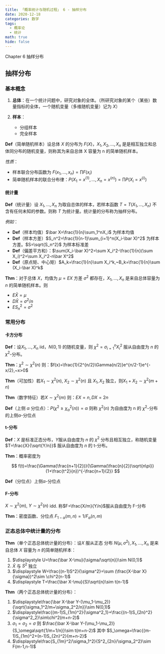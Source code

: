 ```yaml
---
title: 「概率统计与随机过程」 6 - 抽样分布
date: 2020-12-18
categories: 数学
tags:
  - 概率论
  - 统计
math: true
hide: false
---
```


Chapter 6 抽样分布

<!-- more -->

## 抽样分布

### 基本概念

1. **总体**：在一个统计问题中，研究对象的全体。（所研究对象的某个（某些）数量指标的全体，一个随机变量（多维随机变量）记为 $X$）

2. **样本**：
   - 分组样本
   - 完全样本

**Def**（简单随机样本）设总体 $X$ 的分布为 $F(X)$，$X_1, X_2,...,X_n$ 是是相互独立和总体同分布的随机变量，则称其为来自总体 X 容量为 n 的简单随机样本。

*性质*：

- 样本联合分布函数为 $F(x_1,\dots,x_n)=\prod F(x_i)$
- 简单随机样本的联合分布律：$P(X_1=x^{(1)}, \dots, X_n=x^{(n)})=\prod P(X_i=x^{(i)})$

#### 统计量

**Def**（统计量）设 $X_1, \dots, X_n$ 为取自总体的样本，若样本函数 $T=T(X_1, \dots, X_n)$ 不含有任何未知的参数。则称 $T$ 为统计量。统计量的分布称为抽样分布。

*例如*：

- **Def**（样本均值）$\bar X=\frac{1}{n}\sum_1^nX_i$ 为样本均值
- **Def**（样本方差）$S_n^2=\frac{1}{n-1}\sum_{i=1}^n(X_i-\bar X)^2$ 为样本方差。$S=\sqrt{S_n^2}$ 为样本标准差
- **Def**（偏差平方和）：$\sum(X_i-\bar X)^2=\sum X_i^2-\frac{1}{n}(\sum X_i)^2=\sum X_i^2-n\bar X^2$
- **Def**（原点矩、中心矩）$A_k=\frac{1}{n}\sum X_i^k,~B_k=\frac{1}{n}\sum (X_i-\bar X)^k$

**Thm**：对于总体 $X$，均值为 $\mu=EX$ 方差 $\sigma^2$ 都存在，$X_1,\dots,X_n$ 是来自总体容量为 $n$ 的简单随机样本。则
 - $E\bar X=\mu$
 - $D\bar X=\sigma^2/n$
 - $ES_n^2=\sigma^2$


### 常用分布

#### 卡方分布

**Def**：设$X_1,\dots,X_n$ iid，$N(0,1)$ 的随机变量，则 $\chi^2=\sigma_{i=1}^nX_i^2$ 服从自由度为 $n$ 的 $\chi^2$-分布。

**Thm**：$\chi^2\sim \chi^2(n)$ 则：$f(x)=\frac{1}{2^{n/2}\Gamma(n/2)}e^{n/2-1}e^{-x/2},~x>0$

**Thm**（可加性）若$X_1\sim \chi^2(n),~X_2\sim \chi^2(n)$ 且 $X_1,X_2$ 独立，则$X_1+X_2\sim\chi^2(m+n)$ 

**Thm**（数字特征）若$X\sim \chi^2(m)$ 则：$EX=n,DX=2n$

**Def**（上侧 $\alpha$ 分位点）：$P(\chi^2\ge\chi^2_\alpha(n))=\alpha$ 则称 $\chi^2(n)$ 为自由度为 n 的 $\chi^2$-分布的上侧$\alpha$-分位点

#### t-分布

**Def**：$X$ 是标准正态分布，$Y$服从自由度为 $n$ 的 $\chi^2$ 分布且相互独立，称随机变量 $T=\frac{X}{\sqrt{Y/n}}$ 服从自由度为 $n$ 的 t-分布。

**Thm**：概率密度为

$$
f(t)=\frac{\Gamma(\frac{n+1}{2})}{\Gamma(\frac{n}{2})\sqrt{n\pi}}(1+\frac{t^2}{n})^{-\frac{n+1}{2}}
$$

**Def**（分位点）上侧$\alpha$-分位点

#### F-分布

$X\sim \chi^2(m),~Y\sim\chi^2(n)$ idd. 称$F=\frac{X/m}{Y/n}$服从自由度为 F-分布

**Thm**：密度函数、分位点 $F_{1-\alpha}(m,n)=1/F_\alpha(n,m)$

### 正态总体中统计量的分布

**Thm**（单个正态总体统计量的分布）：设$X$ 服从正态
分布 $N(\mu,\sigma^2),X_1,\dots,X_n$ 是来自总体 $X$ 容量为 $n$ 的简单随机样本：

1. $\displaystyle U=\frac{\bar X-\mu}{\sigma/\sqrt{n}}\sim N(0,1)$
2. $\displaystyle\bar X$ 与 $S^2$ 独立
3. $\displaystyle W=\frac{(n-1)S^2}{\sigma^2}=\sum (\frac{X-\bar X}{\sigma})^2\sim \chi^2(n-1)$
4. $\displaystyle T=\frac{\bar X-\mu}{S}\sqrt{n}\sim t(n-1)$

**Thm**（两个正态总体统计量的分布）：

1. $\displaystyle\frac{\bar X-\bar Y-(\mu_1-\mu_2)}{\sqrt{\sigma_1^2/m+\sigma_2^2/n}}\sim N(0,1)$
2. $\displaystyle\frac{(m-1)S_{1m}^2}{\sigma^2_1}+\frac{(n-1)S_{2n}^2}{\sigma^2_2}\sim\chi^2(m+n-2)$
3. $\displaystyle\sigma_1=\sigma_2=\sigma$ 则 $\frac{\bar X-\bar Y-(\mu_1-\mu_2)}{S_\omega\sqrt{1/m+1/n}}\sim t(m+n-2)$ 其中 $S_\omega=\frac{(m-1)S_{1m}^2+(n-1)S_{2n}^2}{m+n-2}$
4. $\displaystyle\frac{S_{1m}^2/\sigma_1^2}{S^2_{2n}/\sigma_2^2}\sim F(m-1,n-1)$
